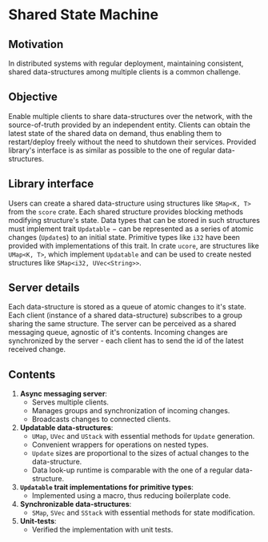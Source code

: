 # Shared State Machine

## Motivation
In distributed systems with regular deployment, maintaining consistent, shared data-structures among multiple clients is a common challenge.

## Objective
Enable multiple clients to share data-structures over the network, with the source-of-truth provided by an independent entity.
Clients can obtain the latest state of the shared data on demand, thus enabling them to restart/deploy freely without the need
to shutdown their services.
Provided library's interface is as similar as possible to the one of regular data-structures.

## Library interface
Users can create a shared data-structure using structures like `SMap<K, T>` from the `score` crate.
Each shared structure provides blocking methods modifying structure's state.
Data types that can be stored in such structures must implement trait `Updatable`
$-$ can be represented as a series of atomic changes (`Update`s) to an initial state.
Primitive types like `i32` have been provided with implementations of this trait.
In crate `ucore`, are structures like `UMap<K, T>`, which implement `Updatable` and can be used to
create nested structures like `SMap<i32, UVec<String>>`.

## Server details
Each data-structure is stored as a queue of atomic changes to it's state.
Each client (instance of a shared data-structure) subscribes to a group sharing the same structure.
The server can be perceived as a shared messaging queue, agnostic of it's contents.
Incoming changes are synchronized by the server - each client has to send the id of the latest received change.

## Contents
1. **Async messaging server**:
   - Serves multiple clients.
   - Manages groups and synchronization of incoming changes.
   - Broadcasts changes to connected clients.
2. **Updatable data-structures**:
   - `UMap`, `UVec` and `UStack` with essential methods for `Update` generation.
   - Convenient wrappers for operations on nested types.
   - `Update` sizes are proportional to the sizes of actual changes to the data-structure.
   - Data look-up runtime is comparable with the one of a regular data-structure.
3. **`Updatable` trait implementations for primitive types**:
   - Implemented using a macro, thus reducing boilerplate code.
4. **Synchronizable data-structures**:
   - `SMap`, `SVec` and `SStack` with essential methods for state modification.
5. **Unit-tests**:
   - Verified the implementation with unit tests.